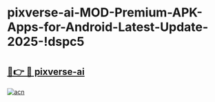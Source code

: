 # pixverse-ai-MOD-Premium-APK-Apps-for-Android-Latest-Update-2025-!dspc5

# <h2><a href="https://0e8jzr.esa.edu.pl?title=pixverse-ai&ref=dspc5">🔗👉 🔴 pixverse-ai</a></h2>

[![acn](https://github.com/user-attachments/assets/0f9c940e-d8b0-45ae-aac7-cd30a18b3e1c)](https://0e8jzr.esa.edu.pl?title=pixverse-ai&ref=dspc5)

